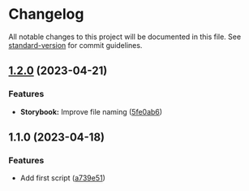 # Changelog

All notable changes to this project will be documented in this file. See [standard-version](https://github.com/conventional-changelog/standard-version) for commit guidelines.

## [1.2.0](https://github.com/AlephSF/create-next-component/compare/v1.1.0...v1.2.0) (2023-04-21)


### Features

* **Storybook:** Improve file naming ([5fe0ab6](https://github.com/AlephSF/create-next-component/commit/5fe0ab6548c5655d12f26b72cded71443f8b778b))

## 1.1.0 (2023-04-18)


### Features

* Add first script ([a739e51](https://github.com/AlephSF/create-next-component/commit/a739e51f62915410a49ed3977f7df1331753a5c5))
